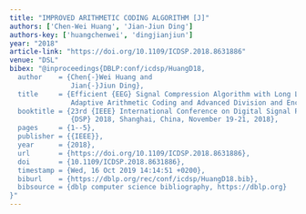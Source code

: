 ```yaml
---
title: "IMPROVED ARITHMETIC CODING ALGORITHM [J]"
authors: ['Chen-Wei Huang', 'Jian-Jiun Ding']
authors-key: ['huangchenwei', 'dingjianjiun']
year: "2018"
article-link: "https://doi.org/10.1109/ICDSP.2018.8631886"
venue: "DSL"
bibex: "@inproceedings{DBLP:conf/icdsp/HuangD18,
  author    = {Chen{-}Wei Huang and
               Jian{-}Jiun Ding},
  title     = {Efficient {EEG} Signal Compression Algorithm with Long Length Improved
               Adaptive Arithmetic Coding and Advanced Division and Encoding Techniques},
  booktitle = {23rd {IEEE} International Conference on Digital Signal Processing,
               {DSP} 2018, Shanghai, China, November 19-21, 2018},
  pages     = {1--5},
  publisher = {{IEEE}},
  year      = {2018},
  url       = {https://doi.org/10.1109/ICDSP.2018.8631886},
  doi       = {10.1109/ICDSP.2018.8631886},
  timestamp = {Wed, 16 Oct 2019 14:14:51 +0200},
  biburl    = {https://dblp.org/rec/conf/icdsp/HuangD18.bib},
  bibsource = {dblp computer science bibliography, https://dblp.org}
}"
---
```

